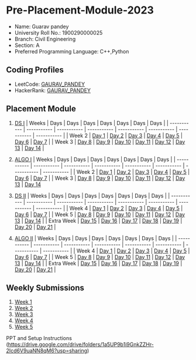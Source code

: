 # Pre-Placement-Module-2023

- Name: Guarav pandey
- University Roll No.: 1900290000025
- Branch: Civil Engineering
- Section: A
- Preferred Programming Language: C++,Python 

## Coding Profiles
- LeetCode: [GAURAV_PANDEY](https://leetcode.com/gauravsb0711/)
- HackerRank: [GAURAV_PANDEY](https://www.hackerrank.com/gauravsb0711)

## Placement Module
1. [DS I](https://github.com/Gauravpandey0711/Pre-Placement-Module-2023/tree/main/DS%20I)
    | Weeks | Days | Days | Days | Days | Days | Days | Days |
    | ----------- | ----------- | ----------- | ----------- | ----------- | ----------- | ----------- | ----------- | 
    | Week 2 | [Day 1](https://github.com/Gauravpandey0711/Pre-Placement-Module-2023/tree/main/DS%20I/Day%201) | [Day 2](https://github.com/Gauravpandey0711/Pre-Placement-Module-2023/tree/main/DS%20I/Day%202) | [Day 3](https://github.com/Gauravpandey0711/Pre-Placement-Module-2023/tree/main/DS%20I/Day%203) | [Day 4](https://github.com/Gauravpandey0711/Pre-Placement-Module-2023/tree/main/DS%20I/Day%204) | [Day 5](https://github.com/Gauravpandey0711/Pre-Placement-Module-2023/tree/main/DS%20I/Day%205) | [Day 6](https://github.com/Gauravpandey0711/Pre-Placement-Module-2023/tree/main/DS%20I/Day%206) | [Day 7](https://github.com/Gauravpandey0711/Pre-Placement-Module-2023/tree/main/DS%20I/Day%207) |
    | Week 3 | [Day 8](https://github.com/Gauravpandey0711/Pre-Placement-Module-2023/tree/main/DS%20I/Day%208) | [Day 9](https://github.com/Gauravpandey0711/Pre-Placement-Module-2023/tree/main/DS%20I/Day%209) | [Day 10](https://github.com/Gauravpandey0711/Pre-Placement-Module-2023/tree/main/DS%20I/Day%2010) | [Day 11](https://github.com/Gauravpandey0711/Pre-Placement-Module-2023/tree/main/DS%20I/Day%2011) | [Day 12](https://github.com/Gauravpandey0711/Pre-Placement-Module-2023/tree/main/DS%20I/Day%2012) | [Day 13](https://github.com/Gauravpandey0711/Pre-Placement-Module-2023/tree/main/DS%20I/Day%2013) | [Day 14](https://github.com/Gauravpandey0711/Pre-Placement-Module-2023/tree/main/DS%20I/Day%2014) |
    
2. [ALGO I](https://github.com/Gauravpandey0711/Pre-Placement-Module-2023/tree/main/ALGO%20I)
    | Weeks | Days | Days | Days | Days | Days | Days | Days |
    | ----------- | ----------- | ----------- | ----------- | ----------- | ----------- | ----------- | ----------- |
    | Week 2 | [Day 1](https://github.com/Gauravpandey0711/Pre-Placement-Module-2023/tree/main/ALGO%20I/Day%201) | [Day 2](https://github.com/Gauravpandey0711/Pre-Placement-Module-2023/tree/main/ALGO%20I/Day%202) | [Day 3](https://github.com/Gauravpandey0711/Pre-Placement-Module-2023/tree/main/ALGO%20I/Day%203) | [Day 4](https://github.com/Gauravpandey0711/Pre-Placement-Module-2023/tree/main/ALGO%20I/Day%204) | [Day 5](https://github.com/Gauravpandey0711/Pre-Placement-Module-2023/tree/main/ALGO%20I/Day%205) | [Day 6](https://github.com/Gauravpandey0711/Pre-Placement-Module-2023/tree/main/ALGO%20I/Day%206) | [Day 7](https://github.com/Gauravpandey0711/Pre-Placement-Module-2023/tree/main/ALGO%20I/Day%207) |
    | Week 3 | [Day 8](https://github.com/Gauravpandey0711/Pre-Placement-Module-2023/tree/main/ALGO%20I/Day%208) | [Day 9](https://github.com/Gauravpandey0711/Pre-Placement-Module-2023/tree/main/ALGO%20I/Day%209) | [Day 10](https://github.com/Gauravpandey0711/Pre-Placement-Module-2023/tree/main/ALGO%20I/Day%2010) | [Day 11](https://github.com/Gauravpandey0711/Pre-Placement-Module-2023/tree/main/ALGO%20I/Day%2011) | [Day 12](https://github.com/Gauravpandey0711/Pre-Placement-Module-2023/tree/main/ALGO%20I/Day%2012) | [Day 13](https://github.com/Gauravpandey0711/Pre-Placement-Module-2023/tree/main/ALGO%20I/Day%2013) | [Day 14](https://github.com/Gauravpandey0711/Pre-Placement-Module-2023/tree/main/ALGO%20I/Day%2014)  
    
3. [DS II](https://github.com/Gauravpandey0711/Pre-Placement-Module-2023/tree/main/DS%20II)
    | Weeks | Days | Days | Days | Days | Days | Days | Days |
    | ----------- | ----------- | ----------- | ----------- | ----------- | ----------- | ----------- | ----------- |
    | Week 4 | [Day 1](https://github.com/Gauravpandey0711/Pre-Placement-Module-2023/tree/main/DS%20II/Day%201) | [Day 2](https://github.com/Gauravpandey0711/Pre-Placement-Module-2023/tree/main/DS%20II/Day%202) | [Day 3](https://github.com/Gauravpandey0711/Pre-Placement-Module-2023/tree/main/DS%20II/Day%203) | [Day 4](https://github.com/Gauravpandey0711/Pre-Placement-Module-2023/tree/main/DS%20II/Day%204) | [Day 5](https://github.com/Gauravpandey0711/Pre-Placement-Module-2023/tree/main/DS%20II/Day%205) | [Day 6](https://github.com/Gauravpandey0711/Pre-Placement-Module-2023/tree/main/DS%20II/Day%206) | [Day 7](https://github.com/Gauravpandey0711/Pre-Placement-Module-2023/tree/main/DS%20II/Day%207) | 
    | Week 5 | [Day 8](https://github.com/Gauravpandey0711/Pre-Placement-Module-2023/tree/main/DS%20II/Day%208) | [Day 9](https://github.com/Gauravpandey0711/Pre-Placement-Module-2023/tree/main/DS%20II/Day%209) | [Day 10](https://github.com/Gauravpandey0711/Pre-Placement-Module-2023/tree/main/DS%20II/Day%2010) | [Day 11](https://github.com/Gauravpandey0711/Pre-Placement-Module-2023/tree/main/DS%20II/Day%2011) | [Day 12](https://github.com/Gauravpandey0711/Pre-Placement-Module-2023/tree/main/DS%20II/Day%2012) | [Day 13](https://github.com/Gauravpandey0711/Pre-Placement-Module-2023/tree/main/DS%20II/Day%2013) | [Day 14](https://github.com/Gauravpandey0711/Pre-Placement-Module-2023/tree/main/DS%20II/Day%2014) |
    | Extra Week | [Day 15](https://github.com/Gauravpandey0711/Pre-Placement-Module-2023/tree/main/DS%20II/Day%2015) | [Day 16](https://github.com/Gauravpandey0711/Pre-Placement-Module-2023/tree/main/DS%20II/Day%2016) | [Day 17](https://github.com/Gauravpandey0711/Pre-Placement-Module-2023/tree/main/DS%20II/Day%2017) | [Day 18](https://github.com/Gauravpandey0711/Pre-Placement-Module-2023/tree/main/DS%20II/Day%2018) | [Day 19](https://github.com/Gauravpandey0711/Pre-Placement-Module-2023/tree/main/DS%20II/Day%2019) | [Day 20](https://github.com/Gauravpandey0711/Pre-Placement-Module-2023/tree/main/DS%20II/Day%2020) | [Day 21](https://github.com/Gauravpandey0711/Pre-Placement-Module-2023/tree/main/DS%20II/Day%2021) |
    
4. [ALGO II](https://github.com/Gauravpandey0711/Pre-Placement-Module-2023/tree/main/ALGO%20II)
    | Weeks | Days | Days | Days | Days | Days | Days | Days |
    | ----------- | ----------- | ----------- | ----------- | ----------- | ----------- | ----------- | ----------- |
    | Week 4 | [Day 1](https://github.com/Gauravpandey0711/Pre-Placement-Module-2023/tree/main/ALGO%20II/Day%201) | [Day 2](https://github.com/Gauravpandey0711/Pre-Placement-Module-2023/tree/main/ALGO%20II/Day%202) | [Day 3](https://github.com/Gauravpandey0711/Pre-Placement-Module-2023/tree/main/ALGO%20II/Day%203) | [Day 4](https://github.com/Gauravpandey0711/Pre-Placement-Module-2023/tree/main/ALGO%20II/Day%204) | [Day 5](https://github.com/Gauravpandey0711/Pre-Placement-Module-2023/tree/main/ALGO%20II/Day%205) | [Day 6](https://github.com/Gauravpandey0711/Pre-Placement-Module-2023/tree/main/ALGO%20II/Day%206) | [Day 7](https://github.com/Gauravpandey0711/Pre-Placement-Module-2023/tree/main/ALGO%20II/Day%207) |
    | Week 5 | [Day 8](https://github.com/Gauravpandey0711/Pre-Placement-Module-2023/tree/main/ALGO%20II/Day%208) | [Day 9](https://github.com/Gauravpandey0711/Pre-Placement-Module-2023/tree/main/ALGO%20II/Day%209) | [Day 10](https://github.com/Gauravpandey0711/Pre-Placement-Module-2023/tree/main/ALGO%20II/Day%2010) | [Day 11](https://github.com/Gauravpandey0711/Pre-Placement-Module-2023/tree/main/ALGO%20II/Day%2011) | [Day 12](https://github.com/Gauravpandey0711/Pre-Placement-Module-2023/tree/main/ALGO%20II/Day%2012) | [Day 13](https://github.com/Gauravpandey0711/Pre-Placement-Module-2023/tree/main/ALGO%20II/Day%2013) | [Day 14](https://github.com/Gauravpandey0711/Pre-Placement-Module-2023/tree/main/ALGO%20II/Day%2014) |
    | Extra Week | [Day 15](https://github.com/Gauravpandey0711/Pre-Placement-Module-2023/tree/main/ALGO%20II/Day%2015) | [Day 16](https://github.com/Gauravpandey0711/Pre-Placement-Module-2023/tree/main/ALGO%20II/Day%2016) | [Day 17](https://github.com/Gauravpandey0711/Pre-Placement-Module-2023/tree/main/ALGO%20II/Day%2017) | [Day 18](https://github.com/Gauravpandey0711/Pre-Placement-Module-2023/tree/main/ALGO%20II/Day%2018) | [Day 19](https://github.com/Gauravpandey0711/Pre-Placement-Module-2023/tree/main/ALGO%20II/Day%2019) | [Day 20](https://github.com/Gauravpandey0711/Pre-Placement-Module-2023/tree/main/ALGO%20II/Day%2020) | [Day 21](https://github.com/Gauravpandey0711/Pre-Placement-Module-2023/tree/main/ALGO%20II/Day%2021) |

## Weekly Submissions
1. [Week 1](https://github.com/Gauravpandey0711/Pre-Placement-Module-2023/tree/main/Weekly%20Submissions/Week%201)
2. [Week 2](https://github.com/Gauravpandey0711/Pre-Placement-Module-2023/tree/main/Weekly%20Submissions/Week%202)
3. [Week 3](https://github.com/Gauravpandey0711/Pre-Placement-Module-2023/tree/main/Weekly%20Submissions/Week%203)
4. [Week 4](https://github.com/Gauravpandey0711/Pre-Placement-Module-2023/tree/main/Weekly%20Submissions/Week%204)
5. [Week 5](https://github.com/Gauravpandey0711/Pre-Placement-Module-2023/tree/main/Weekly%20Submissions/Week%205)


PPT and Setup Instructions    
(https://drive.google.com/drive/folders/1a5UP9b1i9GnkZZHr-2Icd6V9uaNN8qM6?usp=sharing)
